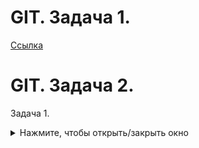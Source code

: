 # GIT. Задача 1.
[Ссылка](https://github.com/GBardeec/assignment_on_githowto)

# GIT. Задача 2.
Задача 1.
<details>
  <summary>Нажмите, чтобы открыть/закрыть окно</summary>

![Скриншот]()

</details>
